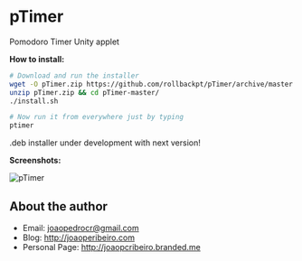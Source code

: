 # pTimer #

Pomodoro Timer Unity applet

**How to install:**

```bash
# Download and run the installer
wget -O pTimer.zip https://github.com/rollbackpt/pTimer/archive/master.zip
unzip pTimer.zip && cd pTimer-master/
./install.sh

# Now run it from everywhere just by typing
ptimer
```
.deb installer under development with next version!

**Screenshots:**

![pTimer](http://s12.postimg.org/w4xpudee5/ptimer_screenshots.png)


## About the author
   - Email: joaopedrocr@gmail.com
   - Blog: http://joaoperibeiro.com
   - Personal Page: http://joaopcribeiro.branded.me
